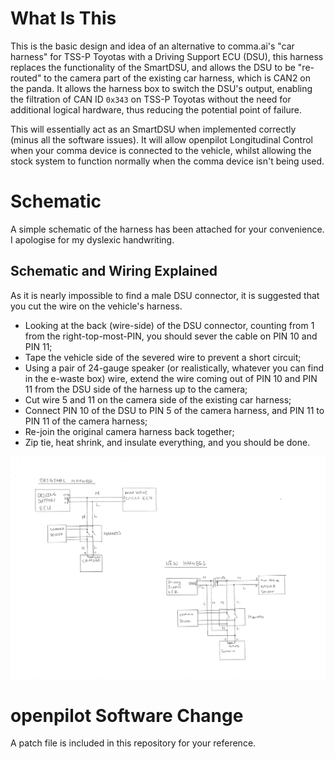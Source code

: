 # What Is This

This is the basic design and idea of an alternative to comma.ai's "car harness" for TSS-P Toyotas with a Driving Support ECU (DSU), this harness replaces the functionality of the SmartDSU, and allows the DSU to be "re-routed" to the camera part of the existing car harness, which is CAN2 on the panda. It allows the harness box to switch the DSU's output, enabling the filtration of CAN ID `0x343` on TSS-P Toyotas without the need for additional logical hardware, thus reducing the potential point of failure.

This will essentially act as an SmartDSU when implemented correctly (minus all the software issues). It will allow openpilot Longitudinal Control when your comma device is connected to the vehicle, whilst allowing the stock system to function normally when the comma device isn't being used.

# Schematic

A simple schematic of the harness has been attached for your convenience. I apologise for my dyslexic handwriting.

## Schematic and Wiring Explained

As it is nearly impossible to find a male DSU connector, it is suggested that you cut the wire on the vehicle's harness.

- Looking at the back (wire-side) of the DSU connector, counting from 1 from the right-top-most-PIN, you should sever the cable on PIN 10 and PIN 11;
- Tape the vehicle side of the severed wire to prevent a short circuit;
- Using a pair of 24-gauge speaker (or realistically, whatever you can find in the e-waste box) wire, extend the wire coming out of PIN 10 and PIN 11 from the DSU side of the harness up to the camera;
- Cut wire 5 and 11 on the camera side of the existing car harness;
- Connect PIN 10 of the DSU to PIN 5 of the camera harness, and PIN 11 to PIN 11 of the camera harness;
- Re-join the original camera harness back together;
- Zip tie, heat shrink, and insulate everything, and you should be done.

![Schematic of The DSU Re-Route Harness](schematic.jpeg?raw=true "Schematic")

# openpilot Software Change

A patch file is included in this repository for your reference.
